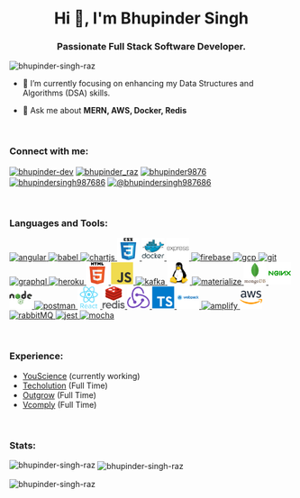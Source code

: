 <h1 align="center">Hi 👋, I'm Bhupinder Singh</h1>
<h3 align="center">Passionate Full Stack Software Developer.</h3>

<p align="left"> <img src="https://komarev.com/ghpvc/?username=bhupinder-singh-raz&label=Profile%20views&color=0e75b6&style=flat" alt="bhupinder-singh-raz" /> </p>

- 🌱 I’m currently focusing on enhancing my Data Structures and Algorithms (DSA) skills.

- 💬 Ask me about **MERN, AWS, Docker, Redis**

<br />

<h3 align="left">Connect with me:</h3>
<p align="left">
<a href="https://linkedin.com/in/bhupinder-dev" target="blank"><img align="center" src="https://raw.githubusercontent.com/rahuldkjain/github-profile-readme-generator/master/src/images/icons/Social/linked-in-alt.svg" alt="bhupinder-dev" height="30" width="40" /></a>
<a href="https://www.hackerrank.com/bhupinder_raz" target="blank"><img align="center" src="https://raw.githubusercontent.com/rahuldkjain/github-profile-readme-generator/master/src/images/icons/Social/hackerrank.svg" alt="bhupinder_raz" height="30" width="40" /></a>
<a href="https://codeforces.com/profile/bhupinder9876" target="blank"><img align="center" src="https://raw.githubusercontent.com/rahuldkjain/github-profile-readme-generator/master/src/images/icons/Social/codeforces.svg" alt="bhupinder9876" height="30" width="40" /></a>
<a href="https://www.leetcode.com/bhupindersingh987686" target="blank"><img align="center" src="https://raw.githubusercontent.com/rahuldkjain/github-profile-readme-generator/master/src/images/icons/Social/leet-code.svg" alt="bhupindersingh987686" height="30" width="40" /></a>
<a href="https://www.hackerearth.com/@bhupindersingh987686" target="blank"><img align="center" src="https://raw.githubusercontent.com/rahuldkjain/github-profile-readme-generator/master/src/images/icons/Social/hackerearth.svg" alt="@bhupindersingh987686" height="30" width="40" /></a>
</p>

<br />

<h3 align="left">Languages and Tools:</h3>
<p align="left">
	<a href="https://angular.io" target="_blank" rel="noreferrer">
		<img src="https://angular.io/assets/images/logos/angular/angular.svg" alt="angular" width="40" height="40"/>
	</a>
	<a href="https://babeljs.io/" target="_blank" rel="noreferrer">
		<img src="https://www.vectorlogo.zone/logos/babeljs/babeljs-icon.svg" alt="babel" width="40" height="40"/>
	</a>
	<a href="https://www.chartjs.org" target="_blank" rel="noreferrer">
		<img src="https://www.chartjs.org/media/logo-title.svg" alt="chartjs" width="40" height="40"/>
	</a>
	<a href="https://www.w3schools.com/css/" target="_blank" rel="noreferrer">
		<img src="https://raw.githubusercontent.com/devicons/devicon/master/icons/css3/css3-original-wordmark.svg" alt="css3" width="40" height="40"/>
	</a>
	<a href="https://www.docker.com/" target="_blank" rel="noreferrer">
		<img src="https://raw.githubusercontent.com/devicons/devicon/master/icons/docker/docker-original-wordmark.svg" alt="docker" width="40" height="40"/>
	</a>
	<a href="https://expressjs.com" target="_blank" rel="noreferrer">
		<img src="https://raw.githubusercontent.com/devicons/devicon/master/icons/express/express-original-wordmark.svg" alt="express" width="40" height="40"/>
	</a>
	<a href="https://firebase.google.com/" target="_blank" rel="noreferrer">
		<img src="https://www.vectorlogo.zone/logos/firebase/firebase-icon.svg" alt="firebase" width="40" height="40"/>
	</a>
	<a href="https://cloud.google.com" target="_blank" rel="noreferrer">
		<img src="https://www.vectorlogo.zone/logos/google_cloud/google_cloud-icon.svg" alt="gcp" width="40" height="40"/>
	</a>
	<a href="https://git-scm.com/" target="_blank" rel="noreferrer">
		<img src="https://www.vectorlogo.zone/logos/git-scm/git-scm-icon.svg" alt="git" width="40" height="40"/>
	</a>
	<a href="https://graphql.org" target="_blank" rel="noreferrer">
		<img src="https://www.vectorlogo.zone/logos/graphql/graphql-icon.svg" alt="graphql" width="40" height="40"/>
	</a>
	<a href="https://heroku.com" target="_blank" rel="noreferrer">
		<img src="https://www.vectorlogo.zone/logos/heroku/heroku-icon.svg" alt="heroku" width="40" height="40"/>
	</a>
	<a href="https://www.w3.org/html/" target="_blank" rel="noreferrer">
		<img src="https://raw.githubusercontent.com/devicons/devicon/master/icons/html5/html5-original-wordmark.svg" alt="html5" width="40" height="40"/>
	</a>
	<a href="https://developer.mozilla.org/en-US/docs/Web/JavaScript" target="_blank" rel="noreferrer">
		<img src="https://raw.githubusercontent.com/devicons/devicon/master/icons/javascript/javascript-original.svg" alt="javascript" width="40" height="40"/>
	</a>
	<a href="https://kafka.apache.org/" target="_blank" rel="noreferrer">
		<img src="https://www.vectorlogo.zone/logos/apache_kafka/apache_kafka-icon.svg" alt="kafka" width="40" height="40"/>
	</a>
	<a href="https://www.linux.org/" target="_blank" rel="noreferrer">
		<img src="https://raw.githubusercontent.com/devicons/devicon/master/icons/linux/linux-original.svg" alt="linux" width="40" height="40"/>
	</a>
	<a href="https://materializecss.com/" target="_blank" rel="noreferrer">
		<img src="https://raw.githubusercontent.com/prplx/svg-logos/5585531d45d294869c4eaab4d7cf2e9c167710a9/svg/materialize.svg" alt="materialize" width="40" height="40"/>
	</a>
	<a href="https://www.mongodb.com/" target="_blank" rel="noreferrer">
		<img src="https://raw.githubusercontent.com/devicons/devicon/master/icons/mongodb/mongodb-original-wordmark.svg" alt="mongodb" width="40" height="40"/>
	</a>
	<a href="https://www.nginx.com" target="_blank" rel="noreferrer">
		<img src="https://raw.githubusercontent.com/devicons/devicon/master/icons/nginx/nginx-original.svg" alt="nginx" width="40" height="40"/>
	</a>
	<a href="https://nodejs.org" target="_blank" rel="noreferrer">
		<img src="https://raw.githubusercontent.com/devicons/devicon/master/icons/nodejs/nodejs-original-wordmark.svg" alt="nodejs" width="40" height="40"/>
	</a>
	<a href="https://postman.com" target="_blank" rel="noreferrer">
		<img src="https://www.vectorlogo.zone/logos/getpostman/getpostman-icon.svg" alt="postman" width="40" height="40"/>
	</a>
	<a href="https://reactjs.org/" target="_blank" rel="noreferrer">
		<img src="https://raw.githubusercontent.com/devicons/devicon/master/icons/react/react-original-wordmark.svg" alt="react" width="40" height="40"/>
	</a>
	<a href="https://redis.io" target="_blank" rel="noreferrer">
		<img src="https://raw.githubusercontent.com/devicons/devicon/master/icons/redis/redis-original-wordmark.svg" alt="redis" width="40" height="40"/>
	</a>
	<a href="https://redux.js.org" target="_blank" rel="noreferrer">
		<img src="https://raw.githubusercontent.com/devicons/devicon/master/icons/redux/redux-original.svg" alt="redux" width="40" height="40"/>
	</a>
	<a href="https://www.typescriptlang.org/" target="_blank" rel="noreferrer">
		<img src="https://raw.githubusercontent.com/devicons/devicon/master/icons/typescript/typescript-original.svg" alt="typescript" width="40" height="40"/>
	</a>
	<a href="https://webpack.js.org" target="_blank" rel="noreferrer">
		<img src="https://raw.githubusercontent.com/devicons/devicon/d00d0969292a6569d45b06d3f350f463a0107b0d/icons/webpack/webpack-original-wordmark.svg" alt="webpack" width="40" height="40"/>
	</a>
	<a href="https://aws.amazon.com/amplify/" target="_blank" rel="noreferrer">
		<img src="https://docs.amplify.aws/assets/logo-dark.svg" alt="amplify" width="40" height="40"/>
	</a>
	<a
   href="https://aws.amazon.com" target="_blank" rel="noreferrer">
		<img src="https://raw.githubusercontent.com/devicons/devicon/master/icons/amazonwebservices/amazonwebservices-original-wordmark.svg" alt="aws" width="40" height="40"/>
	</a>
	<a href="https://www.rabbitmq.com" target="_blank" rel="noreferrer">
		<img src="https://www.vectorlogo.zone/logos/rabbitmq/rabbitmq-icon.svg" alt="rabbitMQ" width="40" height="40"/>
	</a>
	<a href="https://jestjs.io" target="_blank" rel="noreferrer">
		<img src="https://www.vectorlogo.zone/logos/jestjsio/jestjsio-icon.svg" alt="jest" width="40" height="40"/>
	</a>
	<a href="https://mochajs.org" target="_blank" rel="noreferrer">
		<img src="https://www.vectorlogo.zone/logos/mochajs/mochajs-icon.svg" alt="mocha" width="40" height="40"/>
	</a>
</p>

<br />

<h3 align="left">Experience:</h3>
<ul>
  <li><a href="https://www.youscience.com/" target="blank">YouScience</a> (currently working) </li>
  <li><a href="https://www.techolution.com/" target="blank">Techolution</a> (Full Time) </li>
  <li><a href="https://outgrow.co/" target="blank">Outgrow</a> (Full Time) </li>
  <li><a href="https://www.v-comply.com/" target="blank">Vcomply</a> (Full Time) </li>
</ul>

<br />

<h3 align="left">Stats:</h3>

<p><img align="left" src="https://github-readme-stats.vercel.app/api/top-langs?username=bhupinder-singh-raz&show_icons=true&locale=en&layout=compact" alt="bhupinder-singh-raz" /></p>

<p>&nbsp;<img align="center" src="https://github-readme-stats.vercel.app/api?username=bhupinder-singh-raz&show_icons=true&locale=en" alt="bhupinder-singh-raz" /></p>

<p><img align="center" src="https://github-readme-streak-stats.herokuapp.com/?user=bhupinder-singh-raz&" alt="bhupinder-singh-raz" /></p>
